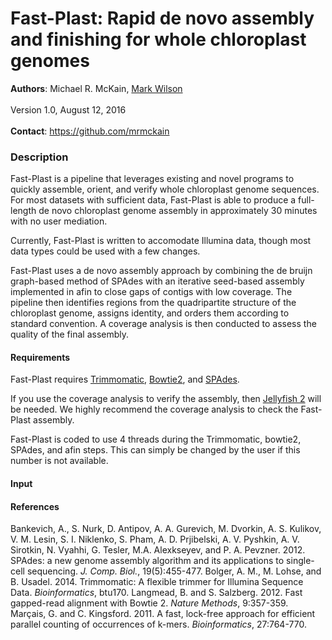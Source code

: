 Fast-Plast: Rapid de novo assembly and finishing for whole chloroplast genomes
=============
<b>Authors</b>: Michael R. McKain, <a href="https://bitbucket.org/afinit/afin">Mark Wilson</a><br>
</br>
Version 1.0, August 12, 2016<br>
</br>
<b>Contact</b>: https://github.com/mrmckain
<h3>Description</h3>

Fast-Plast is a pipeline that leverages existing and novel programs to quickly assemble, orient, and verify whole chloroplast genome sequences. For most datasets with sufficient data, Fast-Plast is able to produce a full-length de novo chloroplast genome assembly in approximately 30 minutes with no user mediation. 

Currently, Fast-Plast is written to accomodate Illumina data, though most data types could be used with a few changes.

Fast-Plast uses a de novo assembly approach by combining the de bruijn graph-based method of SPAdes with an iterative seed-based assembly implemented in afin to close gaps of contigs with low coverage. The pipeline then identifies regions from the quadripartite structure of the chloroplast genome, assigns identity, and orders them according to standard convention. A coverage analysis is then conducted to assess the quality of the final assembly. 


<h4>Requirements</h4>

Fast-Plast requires <a href="http://www.usadellab.org/cms/?page=trimmomatic">Trimmomatic</a>, <a href="http://bowtie-bio.sourceforge.net/bowtie2/index.shtml">Bowtie2</a>, and <a href="http://bioinf.spbau.ru/spades">SPAdes</a>.

If you use the coverage analysis to verify the assembly, then <a href="http://www.genome.umd.edu/jellyfish.html#Release">Jellyfish 2</a> will be needed. We highly recommend the coverage analysis to check the Fast-Plast assembly. 

Fast-Plast is coded to use 4 threads during the Trimmomatic, bowtie2, SPAdes, and afin steps. This can simply be changed by the user if this number is not available.



<h4>Input</h4>

<h4>References</h4>

Bankevich, A., S. Nurk, D. Antipov, A. A. Gurevich, M. Dvorkin, A. S. Kulikov, V. M. Lesin, S. I. Niklenko, S. Pham, A. D. Prjibelski, A. V. Pyshkin, A. V. Sirotkin, N. Vyahhi, G. Tesler, M.A. Alexkseyev, and P. A. Pevzner. 2012. SPAdes: a new genome assembly algorithm and its applications to single-cell sequencing. <i>J. Comp. Biol.</i>, 19(5):455-477.
Bolger, A. M., M. Lohse, and B. Usadel. 2014. Trimmomatic: A flexible trimmer for Illumina Sequence Data. <i>Bioinformatics</i>, btu170.
Langmead, B. and S. Salzberg. 2012. Fast gapped-read alignment with Bowtie 2. <i>Nature Methods</i>, 9:357-359.
Marçais, G. and C. Kingsford. 2011. A fast, lock-free approach for efficient parallel counting of occurrences of k-mers. <i>Bioinformatics</i>, 27:764-770.
